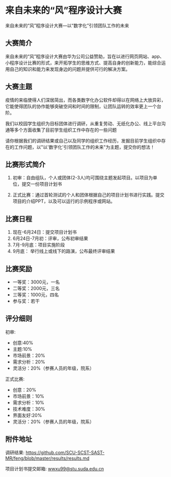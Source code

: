 # 来自未来的“风”程序设计大赛
来自未来的“风”程序设计大赛—以“数字化”引领团队工作的未来

## 大赛简介

来自未来的“风”程序设计大赛由华为公司公益赞助，旨在以进行网页网站、app、小程序设计比赛的形式，来开拓学生的思维方式、提高自身的创新能力，能综合运用自己的知识和能力来发现身边的问题并提供可行的解决方案。

## 大赛主题

疫情的来临使得人们深居简出，而各类数字化办公软件却得以在网络上大放异彩，它能使得团队的协作能够突破空间和时间的限制，让团队运转的效率更上一个台阶。

我们以校园学生组织为目标团体进行调研，从重复劳动、无纸化办公、线上平台沟通等多个方面收集了目前学生组织工作中存在的一些问题

请你根据我们的调研结果或自己以及同学的组织工作经历，发掘目前学生组织中存在的工作问题，以"以'数字化'引领团队工作的未来"为主题，提交你的想法！

## 比赛形式简介

1. 初审：自由组队，个人或团体(2-3人)均可围绕主题发起项目。以项目为单位，提交一份项目计划书  

2. 	正式比赛：通过首轮测试的个人和团体根据自己的项目计划书进行实践。提交项目的介绍PPT，以及可以运行的示例程序或网站。

## 比赛日程

1. 现在-6月24日：提交项目计划书
2. 6月24日-7月初：评审，公布初审结果
3. 7月-9月底：项目实施阶段
4. 9月底： 举行线上或线下的路演，公布最终评审结果

## 比赛奖励
* 一等奖：3000元，一名
* 二等奖：2000元，三名
* 三等奖：1000元，四名
* 参与奖：若干

## 评分细则
初审: 
* 创意:40%
* 主题:10%
* 市场前景：20%
* 需求分析：20%
* 灵活分：20%（参赛人员的年级，院系）

正式比赛:
* 创意：20%
* 市场前景：10%
* 需求分析：10%
* 技术难度：30%
* 界面友好:20%
* 灵活分：20%（参赛人员的年级，院系）

## 附件地址

调研结果: <https://github.com/SCU-SCST-SAST-MR/feng/blob/master/results/results.md>

项目计划书提交邮箱: <wwxu99@stu.suda.edu.cn>
